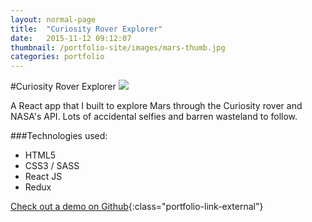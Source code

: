 ```yaml
---
layout: normal-page
title:  "Curiosity Rover Explorer"
date:   2015-11-12 09:12:07
thumbnail: /portfolio-site/images/mars-thumb.jpg
categories: portfolio
---
```

#Curiosity Rover Explorer
<img src="{{ site.baseurl }}/images/mars.jpg" class="showcase" />

A React app that I built to explore Mars through the Curiosity rover and NASA's API. Lots of accidental selfies and barren wasteland to follow.

###Technologies used:
* HTML5
* CSS3 / SASS
* React JS
* Redux

[Check out a demo on Github](http://zdivozzo.github.io/curiosity-rover/){:class="portfolio-link-external"}
